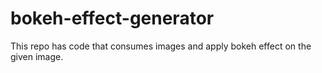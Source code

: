 # bokeh-effect-generator
This repo has code that consumes images and apply bokeh effect on the given image.
